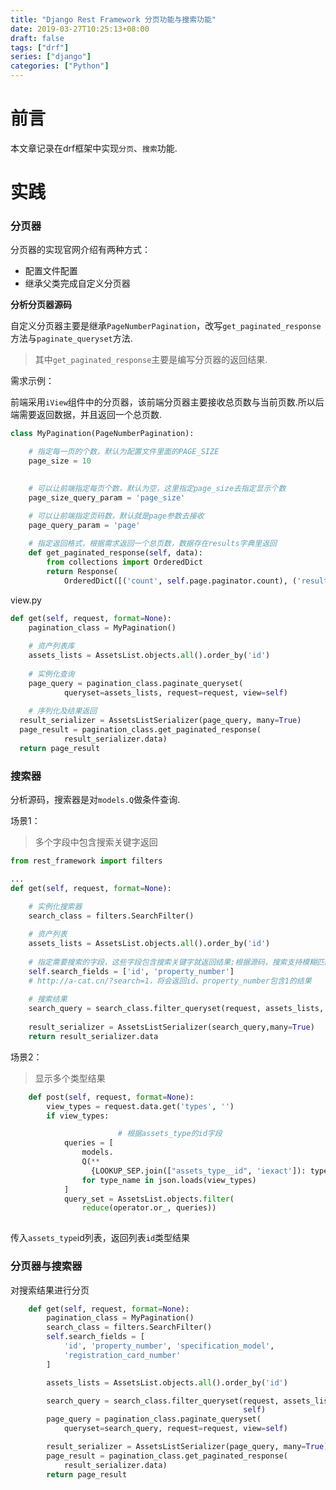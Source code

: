 ```yaml
---
title: "Django Rest Framework 分页功能与搜索功能"
date: 2019-03-27T10:25:13+08:00
draft: false
tags: ["drf"]
series: ["django"]
categories: ["Python"]
---
```


# 前言

本文章记录在drf框架中实现`分页`、`搜索`功能.

# 实践

### 分页器

分页器的实现官网介绍有两种方式：
- 配置文件配置
- 继承父类完成自定义分页器

**分析分页器源码**

自定义分页器主要是继承`PageNumberPagination`，改写`get_paginated_response`方法与`paginate_queryset`方法.
> 其中`get_paginated_response`主要是编写分页器的返回结果.


需求示例：

前端采用`iView`组件中的分页器，该前端分页器主要接收总页数与当前页数.所以后端需要返回数据，并且返回一个总页数.

```python
class MyPagination(PageNumberPagination):

    # 指定每一页的个数，默认为配置文件里面的PAGE_SIZE
    page_size = 10
   

    # 可以让前端指定每页个数，默认为空，这里指定page_size去指定显示个数
    page_size_query_param = 'page_size'

    # 可以让前端指定页码数，默认就是page参数去接收
    page_query_param = 'page'
    
    # 指定返回格式，根据需求返回一个总页数，数据存在results字典里返回
    def get_paginated_response(self, data):
        from collections import OrderedDict
        return Response(
            OrderedDict([('count', self.page.paginator.count), ('results',data)]))
```

view.py
```python
def get(self, request, format=None):
	pagination_class = MyPagination()
	
	# 资产列表库
	assets_lists = AssetsList.objects.all().order_by('id')
	
	# 实例化查询
	page_query = pagination_class.paginate_queryset(
            queryset=assets_lists, request=request, view=self)
            
	# 序列化及结果返回
  result_serializer = AssetsListSerializer(page_query, many=True)
  page_result = pagination_class.get_paginated_response(
            result_serializer.data)
  return page_result
```

### 搜索器

分析源码，搜索器是对`models.Q`做条件查询.


场景1：
> 多个字段中包含搜索关键字返回

```python
from rest_framework import filters

...
def get(self, request, format=None):

	# 实例化搜索器
	search_class = filters.SearchFilter()
	
	# 资产列表
	assets_lists = AssetsList.objects.all().order_by('id')
	
	# 指定需要搜索的字段，这些字段包含搜索关键字就返回结果;根据源码，搜索支持模糊匹配，精准匹配，正则匹配等
	self.search_fields = ['id', 'property_number']
	# http://a-cat.cn/?search=1，将会返回id、property_number包含1的结果
	
	# 搜索结果
	search_query = search_class.filter_queryset(request, assets_lists, self)
	
	result_serializer = AssetsListSerializer(search_query,many=True)
	return result_serializer.data

```

场景2：
> 显示多个类型结果

```python
    def post(self, request, format=None):
        view_types = request.data.get('types', '')
        if view_types:

						# 根据assets_type的id字段
            queries = [
                models.
                Q(**
                  {LOOKUP_SEP.join(["assets_type__id", 'iexact']): type_name})
                for type_name in json.loads(view_types)
            ]
            query_set = AssetsList.objects.filter(
                reduce(operator.or_, queries))
                
```
传入`assets_type`id列表，返回列表`id`类型结果


### 分页器与搜索器

对搜索结果进行分页
```python
    def get(self, request, format=None):
        pagination_class = MyPagination()
        search_class = filters.SearchFilter()
        self.search_fields = [
            'id', 'property_number', 'specification_model',
            'registration_card_number'
        ]

        assets_lists = AssetsList.objects.all().order_by('id')

        search_query = search_class.filter_queryset(request, assets_lists,
                                                    self)
        page_query = pagination_class.paginate_queryset(
            queryset=search_query, request=request, view=self)

        result_serializer = AssetsListSerializer(page_query, many=True)
        page_result = pagination_class.get_paginated_response(
            result_serializer.data)
        return page_result
```